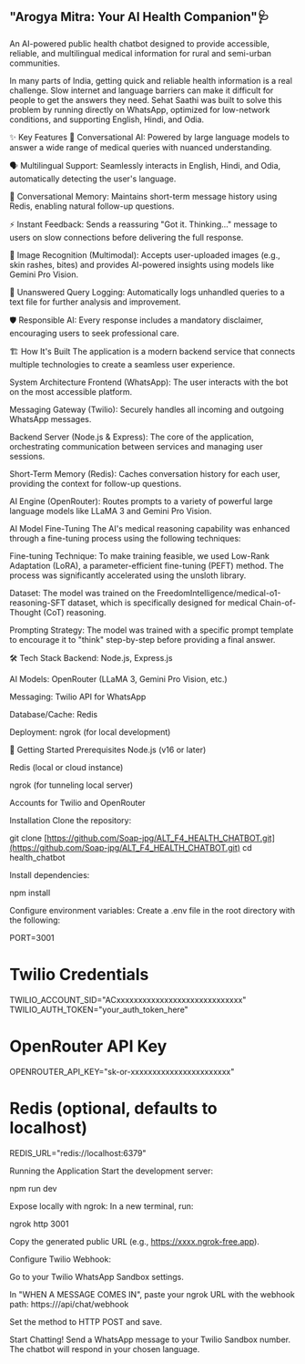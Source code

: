 ## "Arogya Mitra: Your AI Health Companion"🩺 
An AI-powered public health chatbot designed to provide accessible, reliable, and multilingual medical information for rural and semi-urban communities.

In many parts of India, getting quick and reliable health information is a real challenge. Slow internet and language barriers can make it difficult for people to get the answers they need. Sehat Saathi was built to solve this problem by running directly on WhatsApp, optimized for low-network conditions, and supporting English, Hindi, and Odia.

✨ Key Features
🧠 Conversational AI: Powered by large language models to answer a wide range of medical queries with nuanced understanding.

🗣️ Multilingual Support: Seamlessly interacts in English, Hindi, and Odia, automatically detecting the user's language.

💬 Conversational Memory: Maintains short-term message history using Redis, enabling natural follow-up questions.

⚡ Instant Feedback: Sends a reassuring "Got it. Thinking..." message to users on slow connections before delivering the full response.

📸 Image Recognition (Multimodal): Accepts user-uploaded images (e.g., skin rashes, bites) and provides AI-powered insights using models like Gemini Pro Vision.

📝 Unanswered Query Logging: Automatically logs unhandled queries to a text file for further analysis and improvement.

🛡️ Responsible AI: Every response includes a mandatory disclaimer, encouraging users to seek professional care.

🏗️ How It's Built
The application is a modern backend service that connects multiple technologies to create a seamless user experience.

System Architecture
Frontend (WhatsApp): The user interacts with the bot on the most accessible platform.

Messaging Gateway (Twilio): Securely handles all incoming and outgoing WhatsApp messages.

Backend Server (Node.js & Express): The core of the application, orchestrating communication between services and managing user sessions.

Short-Term Memory (Redis): Caches conversation history for each user, providing the context for follow-up questions.

AI Engine (OpenRouter): Routes prompts to a variety of powerful large language models like LLaMA 3 and Gemini Pro Vision.

AI Model Fine-Tuning
The AI's medical reasoning capability was enhanced through a fine-tuning process using the following techniques:

Fine-tuning Technique: To make training feasible, we used Low-Rank Adaptation (LoRA), a parameter-efficient fine-tuning (PEFT) method. The process was significantly accelerated using the unsloth library.

Dataset: The model was trained on the FreedomIntelligence/medical-o1-reasoning-SFT dataset, which is specifically designed for medical Chain-of-Thought (CoT) reasoning.

Prompting Strategy: The model was trained with a specific prompt template to encourage it to "think" step-by-step before providing a final answer.

🛠️ Tech Stack
Backend: Node.js, Express.js

AI Models: OpenRouter (LLaMA 3, Gemini Pro Vision, etc.)

Messaging: Twilio API for WhatsApp

Database/Cache: Redis

Deployment: ngrok (for local development)

🚀 Getting Started
Prerequisites
Node.js (v16 or later)

Redis (local or cloud instance)

ngrok (for tunneling local server)

Accounts for Twilio and OpenRouter

Installation
Clone the repository:

git clone [https://github.com/Soap-jpg/ALT_F4_HEALTH_CHATBOT.git](https://github.com/Soap-jpg/ALT_F4_HEALTH_CHATBOT.git)
cd health_chatbot

Install dependencies:

npm install

Configure environment variables:
Create a .env file in the root directory with the following:

PORT=3001

# Twilio Credentials
TWILIO_ACCOUNT_SID="ACxxxxxxxxxxxxxxxxxxxxxxxxxxxxx"
TWILIO_AUTH_TOKEN="your_auth_token_here"

# OpenRouter API Key
OPENROUTER_API_KEY="sk-or-xxxxxxxxxxxxxxxxxxxxxxx"

# Redis (optional, defaults to localhost)
REDIS_URL="redis://localhost:6379"

Running the Application
Start the development server:

npm run dev

Expose locally with ngrok:
In a new terminal, run:

ngrok http 3001

Copy the generated public URL (e.g., https://xxxx.ngrok-free.app).

Configure Twilio Webhook:

Go to your Twilio WhatsApp Sandbox settings.

In "WHEN A MESSAGE COMES IN", paste your ngrok URL with the webhook path: https://<your-url>/api/chat/webhook

Set the method to HTTP POST and save.

Start Chatting!
Send a WhatsApp message to your Twilio Sandbox number. The chatbot will respond in your chosen language.
